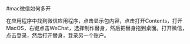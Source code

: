 #mac微信如何多开


在应用程序中找到微信应用程序，点击显示包内容，点击打开Contents，打开MacOS，右键点击WeChat，选择制作替身，然后把替身拖到桌面。打开微信，点击登录，然后打开替身，登录另一个账户。

